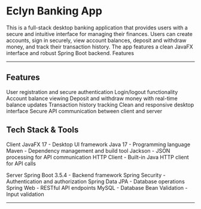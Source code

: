 # Eclyn Banking App

This is a full-stack desktop banking application that provides users with a secure and intuitive interface for managing their finances. Users can create accounts, sign in securely, view account balances, deposit and withdraw money, and track their transaction history. The app features a clean JavaFX interface and robust Spring Boot backend.
Features

---
## Features
User registration and secure authentication
Login/logout functionality
Account balance viewing
Deposit and withdraw money with real-time balance updates
Transaction history tracking
Clean and responsive desktop interface
Secure API communication between client and server

## Tech Stack & Tools
Client 
JavaFX 17 - Desktop UI framework
Java 17 - Programming language
Maven - Dependency management and build tool
Jackson - JSON processing for API communication
HTTP Client - Built-in Java HTTP client for API calls

Server
Spring Boot 3.5.4 - Backend framework
Spring Security - Authentication and authorization
Spring Data JPA - Database operations
Spring Web - RESTful API endpoints
MySQL - Database
Bean Validation - Input validation

---

